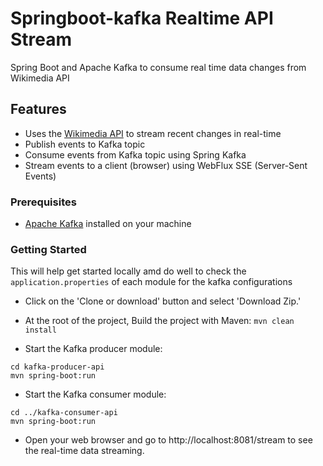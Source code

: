 # Springboot-kafka Realtime API Stream

Spring Boot and Apache Kafka to consume real time data changes from 
Wikimedia API 

## Features
- Uses the [Wikimedia API](https://stream.wikimedia.org/v2/stream/recentchange) 
to stream recent changes in real-time
- Publish events to Kafka topic
- Consume events from Kafka topic using Spring Kafka
- Stream events to a client (browser) using WebFlux SSE (Server-Sent Events)

### Prerequisites
- [Apache Kafka](https://kafka.apache.org/quickstart) installed on your machine

###  Getting Started
This will help get started locally amd do well to check the `application.properties`
of each module for the kafka configurations

- Click on the 'Clone or download' button and select 'Download Zip.'
- At the root of the project, Build the project with Maven: `mvn clean install`

- Start the Kafka producer module:
``` 
cd kafka-producer-api
mvn spring-boot:run
```

- Start the Kafka consumer module:
``` 
cd ../kafka-consumer-api
mvn spring-boot:run
```

- Open your web browser and go to http://localhost:8081/stream to see the real-time data streaming.

